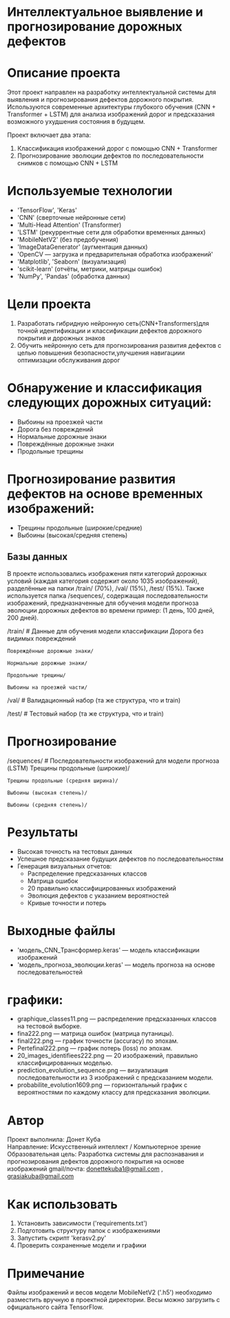 # Интеллектуальное выявление и прогнозирование дорожных дефектов
# Описание проекта
Этот проект направлен на разработку интеллектуальной системы для выявления и прогнозирования дефектов дорожного покрытия. 
Используются современные архитектуры глубокого обучения (CNN + Transformer + LSTM) 
для анализа изображений дорог и предсказания возможного ухудшения состояния в будущем.

Проект включает два этапа:

1. Классификация изображений дорог с помощью CNN + Transformer
2. Прогнозирование эволюции дефектов по последовательности снимков с помощью CNN + LSTM

# Используемые технологии

- 'TensorFlow', 'Keras'
- 'CNN' (сверточные нейронные сети)
- 'Multi-Head Attention' (Transformer)
- 'LSTM' (рекуррентные сети для обработки временных данных)
- 'MobileNetV2' (без предобучения)
- 'ImageDataGenerator' (аугментация данных)
- 'OpenCV — загрузка и предварительная обработка изображений'
- 'Matplotlib', 'Seaborn' (визуализация)
- 'scikit-learn' (отчёты, метрики, матрицы ошибок)
- 'NumPy', 'Pandas' (обработка данных)

#  Цели проекта
1. Разработать гибридную нейронную сеть(CNN+Transformers)для точной идентификации и классификации дефектов дорожного покрытия и дорожных знаков
2. Обучить нейронную сеть для прогнозирования развития дефектов с целью повышения безопасности,улучшения навигациии оптимизации обслуживания дорог
# Обнаружение и классификация следующих дорожных ситуаций:
  - Выбоины на проезжей части
  - Дорога без повреждений
  - Нормальные дорожные знаки
  - Повреждённые дорожные знаки
  - Продольные трещины
  
# Прогнозирование развития дефектов на основе временных изображений:
  - Трещины продольные (широкие/средние)
  - Выбоины (высокая/средняя степень)
  
## Базы данных
В проекте использовались изображения пяти категорий дорожных условий (каждая категория содержит около 1035 изображений),
разделённые на папки /train/ (70%), /val/ (15%), /test/ (15%).
Также используется папка /sequences/, содержащая последовательности изображений, предназначенные 
для обучения модели прогноза эволюции дорожных дефектов во времени пример: (1 день, 100 дней, 200 дней).

 /train/                             # Данные для обучения модели классификации 
    Дорога без видимых повреждений
	
    Повреждённые дорожные знаки/
	
    Нормальные дорожные знаки/
	
    Продольные трещины/
	
    Выбоины на проезжей части/

 /val/                # Валидационный набор (та же структура, что и train)
 
 /test/               # Тестовый набор (та же структура, что и train)                   
 
# Прогнозирование

 /sequences/                         # Последовательности изображений для модели прогноза (LSTM) 
    Трещины продольные (широкие)/
	
    Трещины продольные (средняя ширина)/
	
    Выбоины (высокая степень)/
	
    Выбоины (средняя степень)/

# Результаты

- Высокая точность на тестовых данных
- Успешное предсказание будущих дефектов по последовательностям
- Генерация визуальных отчетов:
  - Распределение предсказанных классов
  - Матрица ошибок
  - 20 правильно классифицированных изображений
  - Эволюция дефектов с указанием вероятностей
  - Кривые точности и потерь

# Выходные файлы
- 'модель_CNN_Трансформер.keras' — модель классификации изображений
- 'модель_прогноза_эволюции.keras' — модель прогноза на основе последовательностей
# графики:
- graphique_classes11.png — распределение предсказанных классов на тестовой выборке.
- fina222.png — матрица ошибок (матрица путаницы).
- final222.png — график точности (accuracy) по эпохам.
- Pertefinal222.png — график потерь (loss) по эпохам.
- 20_images_identifiees222.png — 20 изображений, правильно классифицированных моделью.
- prediction_evolution_sequence.png — визуализация последовательности из 3 изображений с предсказанием модели.
- probabilite_evolution1609.png — горизонтальный график с вероятностями по каждому классу для предсказания эволюции.

# Автор
Проект выполнила: Донет Куба  
Направление: Искусственный интеллект / Компьютерное зрение  
Образовательная цель: Разработка системы для распознавания и прогнозирования дефектов дорожного покрытия на основе изображений
gmail/почта: donettekuba1@gmail.com , grasiakuba@gmail.com

#  Как использовать
1. Установить зависимости ('requirements.txt')
2. Подготовить структуру папок с изображениями
3. Запустить скрипт 'kerasv2.py' 
4. Проверить сохраненные модели и графики

#  Примечание
Файлы изображений и весов модели MobileNetV2 ('.h5') необходимо разместить вручную в проектной директории. Весы можно загрузить с официального сайта TensorFlow.


